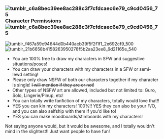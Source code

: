 ### ![tumblr_c6a8bec39ee8ac288c3f7cfdcaec6e79_c9cd0456_75](https://github.com/user-attachments/assets/2b597e3a-59b3-404b-acfb-0480d0bfab0d) Character Permissions ![tumblr_c6a8bec39ee8ac288c3f7cfdcaec6e79_c9cd0456_75](https://github.com/user-attachments/assets/fe761f91-4890-45fa-83cc-38ec909c3085)
![tumblr_f467a59c94644d0b440acb39f5f2f1f1_2e692cf9_500](https://github.com/user-attachments/assets/a750311f-3632-4ea2-8c6d-ec57a5e4bb59)
![tumblr_21b6658b4158263950278f5b2aa23ee8_6d21165e_540](https://github.com/user-attachments/assets/e2e89395-2cc8-4e02-a396-7f609efefc91)

- You are 100% free to draw my characters in SFW and suggestive situations/poses!
- You can draw your characters with my characters in a SFW or semi-lewd setting!
- Please only draw NSFW of both our characters together if my character is single! ~~I will mention if they are or not!~~
- Other types of NSFW art are allowed, included but not limited to: Guro, Solo, Lingerie/Pinup, etc!
- You can totally write fanfiction of my characters, totally would love that!!
- YES you can kin my characters! 100%!! YES they can also be your F/O, and you can also selfship with them if you'd like to!
- YES you can make moodboards/stimboards with my characters!

Not saying anyone would, but it would be awesome, and I totally wouldn't mind in the slightest!! Just want people to have fun!
